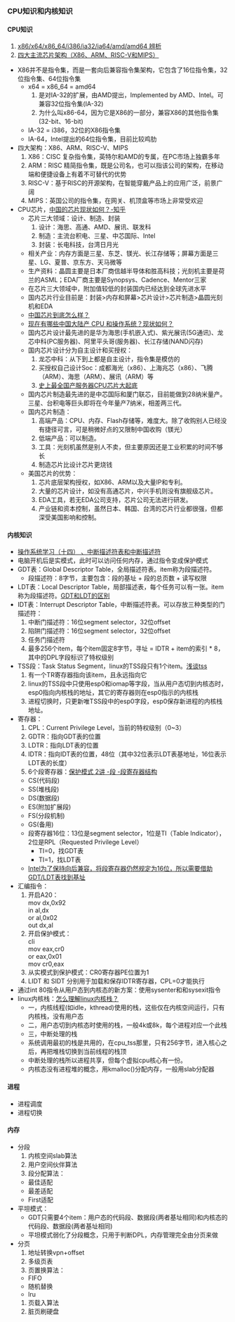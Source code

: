 ### CPU知识和内核知识

#### CPU知识
1. [x86/x64/x86_64/i386/ia32/ia64/amd/amd64 辨析](https://www.cnblogs.com/helica/p/6803131.html)
1. [四大主流芯片架构（X86、ARM、RISC-V和MIPS）](https://blog.csdn.net/zhiyuan2021/article/details/108308159)
* X86并不是指令集，而是一套向后兼容指令集架构，它包含了16位指令集，32位指令集、64位指令集
  * x64 = x86_64 = amd64
    1. 是对IA-32的扩展，由AMD提出，Implemented by AMD、Intel。可兼容32位指令集(IA-32)
    1. 为什么叫x86-64，因为它是X86的一部分，兼容X86的其他指令集(32-bit、16-bit)
  * IA-32 = i386，32位的X86指令集
  * IA-64，Intel提出的64位指令集，目前比较鸡肋
* 四大架构：X86、ARM、RISC-V、MIPS
  1. X86：CISC 复杂指令集，英特尔和AMD的专属，在PC市场上独霸多年
  1. ARM：RISC 精简指令集，既是公司名，也可以指该公司的架构，在移动端和便捷设备上有着不可替代的优势
  1. RISC-V：基于RISC的开源架构，在智能穿戴产品上的应用广泛，前景广阔
  1. MIPS：英国公司的指令集，在网关、机顶盒等市场上非常受欢迎
* CPU芯片，[中国的芯片现状如何？-知乎](https://www.zhihu.com/question/29353581/answer/703083470)
  * 芯片三大领域：设计、制造、封装
    1. 设计：海思、高通、AMD、展讯、联发科
    1. 制造：主流台积电、三星、中芯国际、Intel
    1. 封装：长电科技，台湾日月光
  * 相关产业：内存方面是三星、东芝、镁光、长江存储等；屏幕方面是三星、LG、夏普、京东方、天马微等
  * 生产资料：晶圆主要是日本厂商信越半导体和胜高科技；光刻机主要是荷兰的ASML；EDA厂商主要是Synopsys、Cadence、Mentor三家
  * 在芯片三大领域中，附加值较低的封装国内已经达到全球先进水平
  * 国内芯片行业目前是：封装>内存和屏幕>芯片设计>芯片制造>晶圆光刻机和EDA
  * [中国芯片到底怎么样？](https://zhuanlan.zhihu.com/p/112880888)
  * [现在有哪些中国大陆产 CPU 和操作系统？现状如何？](https://www.zhihu.com/question/58816532/answer/160144528)
  * 国内芯片设计最先进的是华为海思(手机嵌入式)、紫光展讯(5G通讯)、龙芯中科(PC服务器)、阿里平头哥(服务器)、长江存储(NAND闪存)
  * 国内芯片设计分为自主设计和买授权：
    1. 龙芯中科：从下到上都是自主设计，指令集是模仿的
    1. 买授权自己设计Soc：成都海光（x86）、上海兆芯（x86）、飞腾（ARM）、海思（ARM）、展讯（ARM）等
    1. [史上最全国产服务器CPU芯片大起底](https://bbs.huaweicloud.com/blogs/121147)
  * 国内芯片制造最先进的是中芯国际和厦门联芯，目前能做到28纳米量产。三星、台积电等巨头即将在今年量产7纳米，相差两三代。
  * 国内芯片制造：
    1. 高端产品：CPU、内存、Flash存储等，难度大。除了收购别人已经没有捷径可言，可是稍微好点的又限制中国收购（镁光）
    1. 低端产品：可以制造。
    1. 工具：光刻机虽然是别人不卖，但主要原因还是工业积累的时间不够长
    1. 制造芯片比设计芯片更烧钱
  * 美国芯片的优势：
    1. 芯片底层架构授权，如X86、ARM以及大量IP和专利。
    1. 大量的芯片设计，如没有高通芯片，中兴手机则没有旗舰级芯片。
    1. EDA工具，若无EDA公司支持，芯片公司无法进行研发。
    1. 产业链和资本控制，虽然日本、韩国、台湾的芯片行业都很强，但都深受美国影响和控制。

#### 内核知识
* [操作系统学习（十四） 、中断描述符表和中断描述符](https://www.cnblogs.com/ay-a/p/9191051.html)
* 电脑开机后是实模式，此时可以访问任何内存，通过指令变成保护模式
* GDT表：Global Descriptor Table，全局描述符表。item称为段描述符。
  * 段描述符：8字节，主要包含：段的基址 + 段的总页数 + 读写权限
* LDT表：Local Descriptor Table，局部描述表，每个任务可以有一张。item称为段描述符。[GDT和LDT的区别](https://blog.csdn.net/darmao/article/details/78981649)
* IDT表：Interrupt Descriptor Table，中断描述符表。可以存放三种类型的门描述符：
  1. 中断门描述符：16位segment selector，32位offset
  1. 陷阱门描述符：16位segment selector，32位offset
  1. 任务门描述符
  1. 最多256个item，每个item固定8字节，寻址 = IDTR + item的索引 * 8，其中的DPL字段标识了特权级别
* TSS段：Task Status Segment，linux的TSS段只有1个item。[浅谈tss](http://liujunming.top/2020/01/18/%E6%B5%85%E8%B0%88tss/)
  1. 有一个TR寄存器指向该item，且永远指向它
  1. linux的TSS段中只使用esp0和iomap等字段，当从用户态切到内核态时，esp0指向内核栈的地址，其它的寄存器则在esp0指示的内核栈
  1. 进程切换时，只更新唯TSS段中的esp0字段，esp0保存新进程的内核栈地址。
* 寄存器：
  1. CPL：Current Privilege Level，当前的特权级别（0~3）
  1. GDTR：指向GDT表的位置
  1. LDTR：指向LDT表的位置
  1. IDTR：指向IDT表的位置，48位（其中32位表示LDT表基地址，16位表示LDT表的长度）
  1. 6个段寄存器：[保护模式 2讲 -段 -段寄存器结构](https://www.cnblogs.com/iBinary/p/13155281.html)
    * CS(代码段)
    * SS(堆栈段)
    * DS(数据段)
    * ES(附加扩展段)
    * FS(分段机制)
    * GS(备用)
    * 段寄存器16位：13位是segment selector，1位是TI（Table Indicator），2位是RPL（Requested Privilege Level）
      * TI=0，找GDT表
      * TI=1，找LDT表
    * [Intel为了保持向后兼容，将段寄存器仍然规定为16位，所以需要借助GDT/LDT表找到基址](https://blog.csdn.net/darmao/article/details/78981649)
* 汇编指令：
  1. 开启A20：<br/>mov dx,0x92<br/> in al,dx<br/> or al,0x02<br/> out dx,al<br/>
  1. 开启保护模式：<br/>cli<br/> mov eax,cr0<br/> or eax,0x01<br/> mov cr0,eax<br/>
  1. 从实模式到保护模式：CR0寄存器PE位置为1
  1. LIDT 和 SIDT 分别用于加载和保存IDTR寄存器，CPL=0才能执行
* 通过int 80指令从用户态到内核态的新方案：使用sysenter和和sysexit指令
* linux内核栈：[怎么理解linux内核栈？](https://www.zhihu.com/question/57013926/answer/151472914)
  * 一，内核线程(如idle，kthread)使用的栈，这些仅在内核空间运行，只有内核栈，没有用户态
  * 二，用户态切到内核态时使用的栈，一般4k或8k，每个进程对应一个此栈
  * 三，中断处理的栈
  * 系统调用最初的栈是共用的，在cpu_tss那里，只有256字节，进入核心之后，再把堆栈切换到当前线程的栈顶
  * 中断处理的栈所以进程共享，但每个虚拟cpu核心有一份。
  * 内核态没有进程堆的概念，用kmalloc()分配内存，一般用slab分配器

#### 进程
* 进程调度
* 进程切换

#### 内存
* 分段
  1. 内核空间slab算法
  1. 用户空间伙伴算法
  1. 段分配算法：
    * 最佳适配
    * 最差适配
    * First适配
* 平坦模式：
  * GDT只需要4个item：用户态的代码段、数据段(两者基址相同)和内核态的代码段、数据段(两者基址相同)
  * 平坦模式弱化了分段概念，只用于判断DPL，内存管理完全由分页来做
* 分页
  1. 地址转换vpn+offset
  1. 多级页表
  1. 页置换算法：
    * FIFO
    * 随机替换
    * lru
  1. 页载入算法
  1. 脏页刷硬盘



